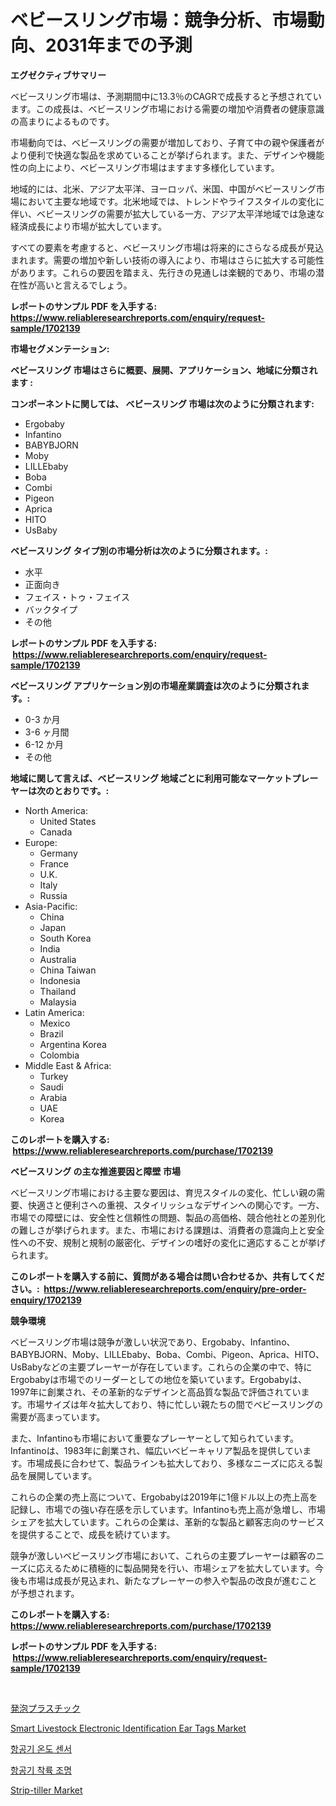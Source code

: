 <p><h1>ベビースリング市場：競争分析、市場動向、2031年までの予測</h1></p><p><strong>エグゼクティブサマリー</strong></p>
<p><p>ベビースリング市場は、予測期間中に13.3％のCAGRで成長すると予想されています。この成長は、ベビースリング市場における需要の増加や消費者の健康意識の高まりによるものです。</p><p>市場動向では、ベビースリングの需要が増加しており、子育て中の親や保護者がより便利で快適な製品を求めていることが挙げられます。また、デザインや機能性の向上により、ベビースリング市場はますます多様化しています。</p><p>地域的には、北米、アジア太平洋、ヨーロッパ、米国、中国がベビースリング市場において主要な地域です。北米地域では、トレンドやライフスタイルの変化に伴い、ベビースリングの需要が拡大している一方、アジア太平洋地域では急速な経済成長により市場が拡大しています。</p><p>すべての要素を考慮すると、ベビースリング市場は将来的にさらなる成長が見込まれます。需要の増加や新しい技術の導入により、市場はさらに拡大する可能性があります。これらの要因を踏まえ、先行きの見通しは楽観的であり、市場の潜在性が高いと言えるでしょう。</p></p>
<p><strong>レポートのサンプル PDF を入手する: <a href="https://www.reliableresearchreports.com/enquiry/request-sample/1702139">https://www.reliableresearchreports.com/enquiry/request-sample/1702139</a></strong></p>
<p><strong>市場セグメンテーション:</strong></p>
<p><strong> ベビースリング 市場はさらに概要、展開、アプリケーション、地域に分類されます :</strong></p>
<p><strong>コンポーネントに関しては、 ベビースリング 市場は次のように分類されます: &nbsp;</strong></p>
<p><ul><li>Ergobaby</li><li>Infantino</li><li>BABYBJORN</li><li>Moby</li><li>LILLEbaby</li><li>Boba</li><li>Combi</li><li>Pigeon</li><li>Aprica</li><li>HITO</li><li>UsBaby</li></ul></p>
<p><strong> ベビースリング タイプ別の市場分析は次のように分類されます。:</strong></p>
<p><ul><li>水平</li><li>正面向き</li><li>フェイス・トゥ・フェイス</li><li>バックタイプ</li><li>その他</li></ul></p>
<p><strong>レポートのサンプル PDF を入手する: &nbsp;<a href="https://www.reliableresearchreports.com/enquiry/request-sample/1702139">https://www.reliableresearchreports.com/enquiry/request-sample/1702139</a></strong></p>
<p><strong> ベビースリング アプリケーション別の市場産業調査は次のように分類されます。:</strong></p>
<p><ul><li>0-3 か月</li><li>3-6 ヶ月間</li><li>6-12 か月</li><li>その他</li></ul></p>
<p><strong>地域に関して言えば、ベビースリング 地域ごとに利用可能なマーケットプレーヤーは次のとおりです。:</strong></p>
<p><ul>
    <li>
        North America:
        <ul>
            <li>United States</li>
            <li>Canada</li>
        </ul>
    </li>
    <li>
        Europe:
        <ul>
            <li>Germany</li>
            <li>France</li>
            <li>U.K.</li>
            <li>Italy</li>
            <li>Russia</li>
        </ul>
    </li>
    <li>
        Asia-Pacific:
        <ul>
            <li>China</li>
            <li>Japan</li>
            <li>South Korea</li>
            <li>India</li>
            <li>Australia</li>
            <li>China Taiwan</li>
            <li>Indonesia</li>
            <li>Thailand</li>
            <li>Malaysia</li>
        </ul>
    </li>
    <li>
        Latin America:
        <ul>
            <li>Mexico</li>
            <li>Brazil</li>
            <li>Argentina Korea</li>
            <li>Colombia</li>
        </ul>
    </li>
    <li>
        Middle East & Africa:
        <ul>
            <li>Turkey</li>
            <li>Saudi</li>
            <li>Arabia</li>
            <li>UAE</li>
            <li>Korea</li>
        </ul>
    </li>
    </ul></p>
<p><strong>このレポートを購入する: &nbsp;<a href="https://www.reliableresearchreports.com/purchase/1702139">https://www.reliableresearchreports.com/purchase/1702139</a></strong></p>
<p><strong>ベビースリング の主な推進要因と障壁 市場</strong></p>
<p><p>ベビースリング市場における主要な要因は、育児スタイルの変化、忙しい親の需要、快適さと便利さへの重視、スタイリッシュなデザインへの関心です。一方、市場での障壁には、安全性と信頼性の問題、製品の高価格、競合他社との差別化の難しさが挙げられます。また、市場における課題は、消費者の意識向上と安全性への不安、規制と規制の厳密化、デザインの嗜好の変化に適応することが挙げられます。</p></p>
<p><strong>このレポートを購入する前に、質問がある場合は問い合わせるか、共有してください。:&nbsp; <a href="https://www.reliableresearchreports.com/enquiry/pre-order-enquiry/1702139">https://www.reliableresearchreports.com/enquiry/pre-order-enquiry/1702139</a></strong></p>
<p><strong>競争環境</strong></p>
<p><p>ベビースリング市場は競争が激しい状況であり、Ergobaby、Infantino、BABYBJORN、Moby、LILLEbaby、Boba、Combi、Pigeon、Aprica、HITO、UsBabyなどの主要プレーヤーが存在しています。これらの企業の中で、特にErgobabyは市場でのリーダーとしての地位を築いています。Ergobabyは、1997年に創業され、その革新的なデザインと高品質な製品で評価されています。市場サイズは年々拡大しており、特に忙しい親たちの間でベビースリングの需要が高まっています。</p><p>また、Infantinoも市場において重要なプレーヤーとして知られています。Infantinoは、1983年に創業され、幅広いベビーキャリア製品を提供しています。市場成長に合わせて、製品ラインも拡大しており、多様なニーズに応える製品を展開しています。</p><p>これらの企業の売上高について、Ergobabyは2019年に1億ドル以上の売上高を記録し、市場での強い存在感を示しています。Infantinoも売上高が急増し、市場シェアを拡大しています。これらの企業は、革新的な製品と顧客志向のサービスを提供することで、成長を続けています。</p><p>競争が激しいベビースリング市場において、これらの主要プレーヤーは顧客のニーズに応えるために積極的に製品開発を行い、市場シェアを拡大しています。今後も市場は成長が見込まれ、新たなプレーヤーの参入や製品の改良が進むことが予想されます。</p></p>
<p><strong>このレポートを購入する: &nbsp; <a href="https://www.reliableresearchreports.com/purchase/1702139">https://www.reliableresearchreports.com/purchase/1702139</a></strong></p>
<p><strong>レポートのサンプル PDF を入手する: &nbsp;<a href="https://www.reliableresearchreports.com/enquiry/request-sample/1702139">https://www.reliableresearchreports.com/enquiry/request-sample/1702139</a></strong><strong></strong></p>
<p>&nbsp;</p>
<p><p><a href="https://github.com/lily-u-genius/Market-Research-Report-List-1/blob/main/35746458680.md">発泡プラスチック</a></p><p><a href="https://issuu.com/reportprime-2/docs/smart-livestock-electronic-identification-ear-tags">Smart Livestock Electronic Identification Ear Tags Market</a></p><p><a href="https://github.com/KellyLyncyh543964/Market-Research-Report-List-1/blob/main/71232388070.md">항공기 온도 센서</a></p><p><a href="https://github.com/vsnao330707/Market-Research-Report-List-1/blob/main/36358388069.md">항공기 착륙 조명</a></p><p><a href="https://issuu.com/reportprime-2/docs/strip-tiller-market-size-2030.pptx">Strip-tiller Market</a></p></p>